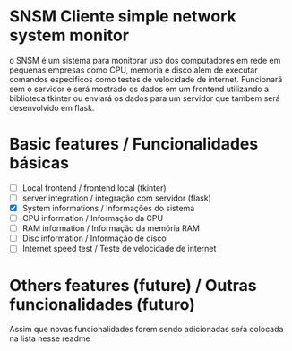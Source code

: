 # SNSM Cliente simple network system monitor

o SNSM é um sistema para monitorar uso dos computadores em rede em pequenas empresas como CPU, memoria e disco alem de executar comandos especificos como testes de velocidade de internet.
Funcionará sem o servidor e será mostrado os dados em um frontend utilizando a biblioteca tkinter ou enviará os dados para um servidor que tambem será desenvolvido em flask.

# Basic features / Funcionalidades básicas

- [ ] Local frontend / frontend local (tkinter)
- [ ] server integration / integração com servidor (flask)
- [x] System informations / Informações do sistema
- [ ] CPU information / Informação da CPU
- [ ] RAM information / Informação da memória RAM
- [ ] Disc information / Informação de disco
- [ ] Internet speed test / Teste de velocidade de internet

# Others features (future) / Outras funcionalidades (futuro)

Assim que novas funcionalidades forem sendo adicionadas seŕa colocada na lista nesse readme